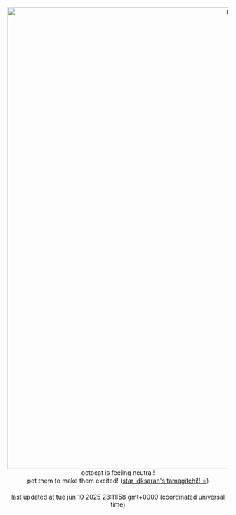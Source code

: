 <div align="center">
            <img style="width: 75em;" src="https://hc-cdn.hel1.your-objectstorage.com/s/v3/84c5779df6447a2f74ba16641f7bffe63616ef6d_neutral.gif" alt="tamagitchi" /><br>
            octocat is feeling neutral!<br>
            pet them to make them excited! (<a href="https://github.com/idksarah/tamagitchi">star idksarah's tamagitchi!! ⭐</a>)
            <p>last updated at tue jun 10 2025 23:11:58 gmt+0000 (coordinated universal time)</p>
        </div>